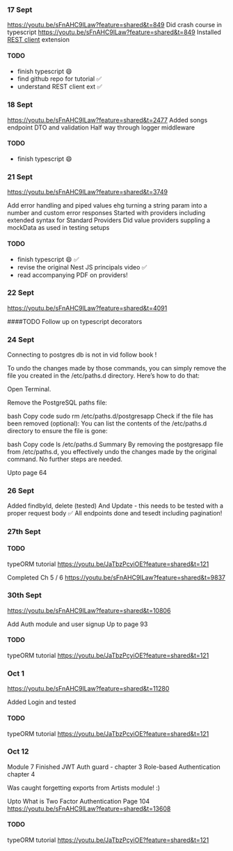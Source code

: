 ### 17 Sept

https://youtu.be/sFnAHC9lLaw?feature=shared&t=849
Did crash course in typescript https://youtu.be/sFnAHC9lLaw?feature=shared&t=849
Installed [REST client](https://marketplace.visualstudio.com/items?itemName=humao.rest-client) extension

#### TODO

- finish typescript 😄
- find github repo for tutorial ✅
- understand REST client ext ✅

### 18 Sept

https://youtu.be/sFnAHC9lLaw?feature=shared&t=2477
Added songs endpoint DTO and validation
Half way through logger middleware

#### TODO

- finish typescript 😄

### 21 Sept

https://youtu.be/sFnAHC9lLaw?feature=shared&t=3749

Add error handling and piped values ehg turning a string param into a number and custom error responses
Started with providers including extended syntax for Standard Providers
Did value providers suppling a mockData as used in testing setups

#### TODO

- finish typescript 😄 ✅
- revise the original Nest JS principals video ✅
- read accompanying PDF on providers!

### 22 Sept

https://youtu.be/sFnAHC9lLaw?feature=shared&t=4091

####TODO
Follow up on typescript decorators

### 24 Sept

Connecting to postgres db is not in vid follow book !

To undo the changes made by those commands, you can simply remove the file you created in the /etc/paths.d directory. Here’s how to do that:

Open Terminal.

Remove the PostgreSQL paths file:

bash
Copy code
sudo rm /etc/paths.d/postgresapp
Check if the file has been removed (optional): You can list the contents of the /etc/paths.d directory to ensure the file is gone:

bash
Copy code
ls /etc/paths.d
Summary
By removing the postgresapp file from /etc/paths.d, you effectively undo the changes made by the original command. No further steps are needed.

Upto page 64

### 26 Sept

Added findbyId, delete (tested)
And Update - this needs to be tested with a proper request body ✅
All endpoints done and tesedt including pagination!

### 27th Sept

#### TODO

typeORM tutorial https://youtu.be/JaTbzPcyiOE?feature=shared&t=121

Completed Ch 5 / 6
https://youtu.be/sFnAHC9lLaw?feature=shared&t=9837

### 30th Sept

https://youtu.be/sFnAHC9lLaw?feature=shared&t=10806

Add Auth module and user signup
Up to page 93

#### TODO

typeORM tutorial https://youtu.be/JaTbzPcyiOE?feature=shared&t=121

### Oct 1

https://youtu.be/sFnAHC9lLaw?feature=shared&t=11280

Added Login and tested

#### TODO

typeORM tutorial https://youtu.be/JaTbzPcyiOE?feature=shared&t=121

### Oct 12

Module 7
Finished JWT Auth guard - chapter 3
Role-based Authentication chapter 4

Was caught forgetting exports from Artists module! :)

Upto What is Two Factor Authentication
Page 104
https://youtu.be/sFnAHC9lLaw?feature=shared&t=13608

#### TODO

typeORM tutorial https://youtu.be/JaTbzPcyiOE?feature=shared&t=121

